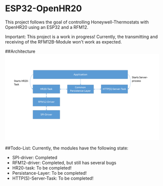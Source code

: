 # ESP32-OpenHR20
This project follows the goal of controlling Honeywell-Thermostats with OpenHR20 using an ESP32 and a RFM12.

Important: This project is a work in progress! Currently, the transmitting and receiving of the RFM12B-Module won't work as expected.


##Architecture 
![alt Architecture](Architecture.png)


##Todo-List: 
Currently, the modules have the following state: 
 * SPI-driver: Completed
 * RFM12-driver: Completed, but still has several bugs
 * HR20-task: To be completed! 
 * Persistance-Layer: To be completed! 
 * HTTP(S)-Server-Task: To be completed! 
